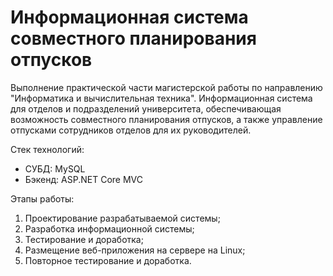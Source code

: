 # Информационная система совместного планирования отпусков

Выполнение практической части магистерской работы по направлению "Информатика и вычислительная техника". Информационная система для отделов и подразделений университета, обеспечивающая возможность совместного планирования отпусков, а также управление отпусками сотрудников отделов для их руководителей.

Стек технологий:
<ul>
	<li>СУБД: MySQL</li>
	<li>Бэкенд: ASP.NET Core MVC</li>
</ul>

Этапы работы:
1) Проектирование разрабатываемой системы;
2) Разработка информационной системы;
3) Тестирование и доработка;
4) Размещение веб-приложения на сервере на Linux;
5) Повторное тестирование и доработка.
